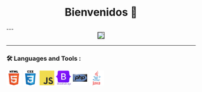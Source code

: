 <h1 align = "center"> Bienvenidos 👋</h1>
---
<div id = "header" align = "center">
  <img border= "1px" src = "https://www.bold.ne.jp/engineer-club/wp-content/uploads/2018/06/shutterstock_1087445741-991x607.jpg">
 </div>
 
 ---
### :hammer_and_wrench: Languages and Tools :
<div>
    <img src="https://github.com/devicons/devicon/blob/master/icons/html5/html5-original-wordmark.svg" width = "40" height = "40">
    <img src="https://github.com/devicons/devicon/blob/master/icons/css3/css3-original-wordmark.svg" width = "40" height = "40">
    <img src="https://github.com/devicons/devicon/blob/master/icons/javascript/javascript-original.svg" width = "40" height = "40">
    <img src="https://github.com/devicons/devicon/blob/master/icons/bootstrap/bootstrap-original-wordmark.svg" width = "40" height = "40">
    <img src="https://github.com/devicons/devicon/blob/master/icons/php/php-original.svg" width = "40" height = "40">
    <img src="https://github.com/devicons/devicon/blob/master/icons/java/java-original-wordmark.svg" width = "40" height = "40">
 </div>
<!--
**Davidluis96/Davidluis96** is a ✨ _special_ ✨ repository because its `README.md` (this file) appears on your GitHub profile.

Here are some ideas to get you started:

- 🔭 I’m currently working on ...
- 🌱 I’m currently learning ...
- 👯 I’m looking to collaborate on ...
- 🤔 I’m looking for help with ...
- 💬 Ask me about ...
- 📫 How to reach me: ...
- 😄 Pronouns: ...
- ⚡ Fun fact: ...
-->
